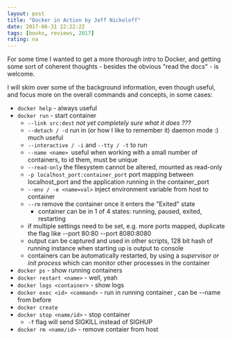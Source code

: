 ```yaml
---
layout: post
title: "Docker in Action by Jeff Nickoloff"
date: 2017-06-31 22:22:22
tags: [books, reviews, 2017]
rating: na
---
```


For some time I wanted to get a more thorough intro to Docker, and getting some sort of coherent thoughts - besides the obvious "read the docs" - is welcome.

I will skim over some of the background information, even though useful, and focus more on the overall commands and concepts, in some cases:

- `docker help` - always useful
- `docker run` - start container
    - `--link src:dest` _not yet completely sure what it does ???_
    - `--detach / -d` run in (or how I like to remember it) daemon mode :) much useful
    - `--interactive / -i` and `--tty / -t` to run
    - `--name <name> `useful when working with a small number of containers, to id them, must be unique
    - `--read-only` the filesystem cannot be altered, mounted as read-only
    - `-p localhost_port:container_port` port mapping between localhost_port and the application running in the container_port
    - `--env / -e <name=val>` inject environment variable from host to container
    - `--rm` remove the container once it enters the "Exited" state
        - container can be in 1 of 4 states: running, paused, exited, restarting
    - if multiple settings need to be set, e.g. more ports mapped, duplicate the flag like --port 80:80 --port 8080:8080
    - output can be captured and used in other scripts, 128 bit hash of running instance when starting up is output to console
    - containers can be automatically restarted, by using a _supervisor or init process_ which can monitor other processes in the container
- `docker ps` - show running containers
- `docker restart <name>` - well, yeah
- `docker logs <container>` - show logs
- `docker exec <id> <command>` - run <command> in running container <id>, can be --name from before
- `docker create `
- `docker stop <name/id>` - stop container
    - `-f` flag will send SIGKILL instead of SIGHUP
- `docker rm <name/id>` - remove contaier from host
